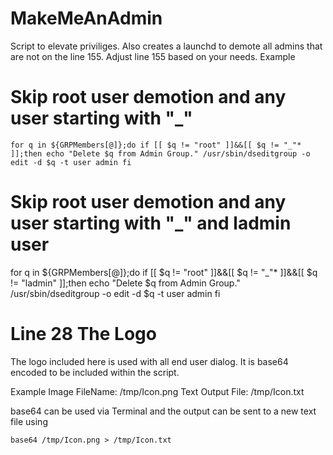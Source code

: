# MakeMeAnAdmin

Script to elevate priviliges. Also creates a launchd to demote all admins that are not on the line 155. Adjust line 155 based on your needs.
Example
# Skip root user demotion and any user starting with "_"
`for q in ${GRPMembers[@]};do
if [[ $q != "root" ]]&&[[ $q != "_"* ]];then
echo "Delete $q from Admin Group."
/usr/sbin/dseditgroup -o edit -d $q -t user admin
fi`

# Skip root user demotion and any user starting with "_" and ladmin user
for q in ${GRPMembers[@]};do
if [[ $q != "root" ]]&&[[ $q != "_"* ]]&&[[ $q != "ladmin" ]];then
echo "Delete $q from Admin Group."
/usr/sbin/dseditgroup -o edit -d $q -t user admin
fi

# Line 28 The Logo
The logo included here is used with all end user dialog. It is base64 encoded to be included within the script.

Example
Image FileName: /tmp/Icon.png
Text Output File: /tmp/Icon.txt

base64 can be used via Terminal and the output can be sent to a new text file using

`base64 /tmp/Icon.png > /tmp/Icon.txt`
